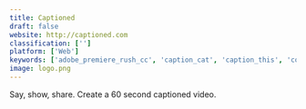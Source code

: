 ```yaml
---
title: Captioned
draft: false 
website: http://captioned.com
classification: ['']
platform: ['Web']
keywords: ['adobe_premiere_rush_cc', 'caption_cat', 'caption_this', 'coloring_book_by_pikazo', 'drnkpay', 'drake_captions', 'filmr', 'flo', 'motionden', 'online_video_resizer', 'quik_by_gopro', 'rocketium_workspace', 'seedlip', 'spark_camera', 'vidlab', 'video_editor_by_moonlight', 'videolicious', 'vocalzap', 'waymark']
image: logo.png
---
```

Say, show, share. Create a 60 second captioned video.